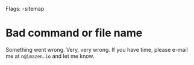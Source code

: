 Flags: -sitemap


# Bad command or file name

Something went wrong. Very, very wrong. If you have time, please e-mail me at `n@imazen.io` and let me know.

